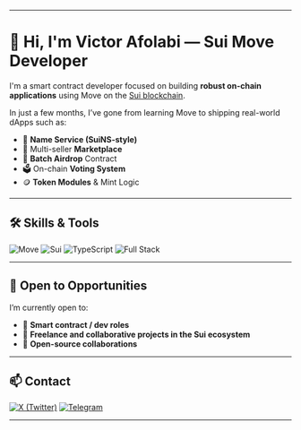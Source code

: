 
---

# 👋 Hi, I'm Victor Afolabi — Sui Move Developer

I'm a smart contract developer focused on building **robust on-chain applications** using Move on the [Sui blockchain](https://sui.io).

In just a few months, I’ve gone from learning Move to shipping real-world dApps such as:

* 🧾 **Name Service (SuiNS-style)**
* 🛒 Multi-seller **Marketplace**
* 🎯 **Batch Airdrop** Contract
* 🗳️ On-chain **Voting System**
* 🪙 **Token Modules** & Mint Logic

---

## 🛠️ Skills & Tools

![Move](https://img.shields.io/badge/Move-%234285F4?style=for-the-badge\&logo=move\&logoColor=white)
![Sui](https://img.shields.io/badge/Sui%20Blockchain-5D3FD3?style=for-the-badge\&logo=sui\&logoColor=white)
![TypeScript](https://img.shields.io/badge/TypeScript-3178C6?style=for-the-badge\&logo=typescript\&logoColor=white)
![Full Stack](https://img.shields.io/badge/Smart%20Contract%20%26%20Scripts-F28E1C?style=for-the-badge)

---

## 🤝 Open to Opportunities

I’m currently open to:

* 📜 **Smart contract / dev roles**
* 💼 **Freelance and collaborative projects in the Sui ecosystem**
* 🔧 **Open-source collaborations**

---

## 📫 Contact

[![X (Twitter)](https://img.shields.io/badge/X-1DA1F2?style=for-the-badge&logo=twitter&logoColor=white)](https://x.com/t0mcr0wn)
[![Telegram](https://img.shields.io/badge/Telegram-229ED9?style=for-the-badge&logo=telegram&logoColor=white)](https://t.me/t0mcr0wn)

---
